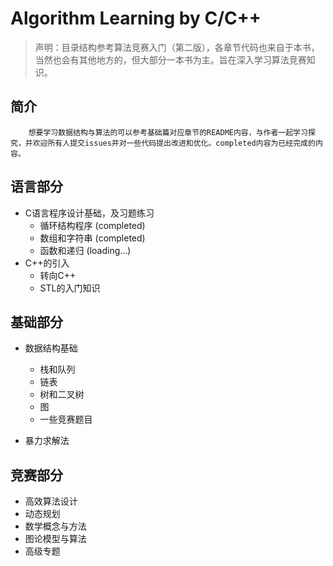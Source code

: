 # Algorithm Learning by C/C++

> 声明：目录结构参考算法竞赛入门（第二版），各章节代码也来自于本书，当然也会有其他地方的，但大部分一本书为主。旨在深入学习算法竞赛知识。

## 简介

        想要学习数据结构与算法的可以参考基础篇对应章节的README内容，与作者一起学习探究，并欢迎所有人提交issues并对一些代码提出改进和优化。completed内容为已经完成的内容。

## 语言部分

+ C语言程序设计基础，及习题练习
    + 循环结构程序 (completed)
    + 数组和字符串 (completed)
    + 函数和递归   (loading...)
+ C++的引入
    + 转向C++
    + STL的入门知识

## 基础部分

+ 数据结构基础
    + 栈和队列
    + 链表
    + 树和二叉树
    + 图
    + 一些竞赛题目

+ 暴力求解法

## 竞赛部分

+ 高效算法设计
+ 动态规划
+ 数学概念与方法
+ 图论模型与算法
+ 高级专题